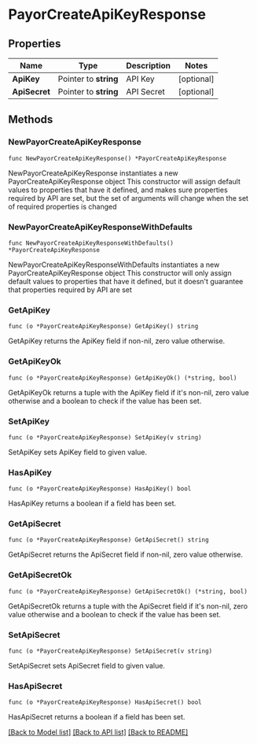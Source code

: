 # PayorCreateApiKeyResponse

## Properties

Name | Type | Description | Notes
------------ | ------------- | ------------- | -------------
**ApiKey** | Pointer to **string** | API Key | [optional] 
**ApiSecret** | Pointer to **string** | API Secret | [optional] 

## Methods

### NewPayorCreateApiKeyResponse

`func NewPayorCreateApiKeyResponse() *PayorCreateApiKeyResponse`

NewPayorCreateApiKeyResponse instantiates a new PayorCreateApiKeyResponse object
This constructor will assign default values to properties that have it defined,
and makes sure properties required by API are set, but the set of arguments
will change when the set of required properties is changed

### NewPayorCreateApiKeyResponseWithDefaults

`func NewPayorCreateApiKeyResponseWithDefaults() *PayorCreateApiKeyResponse`

NewPayorCreateApiKeyResponseWithDefaults instantiates a new PayorCreateApiKeyResponse object
This constructor will only assign default values to properties that have it defined,
but it doesn't guarantee that properties required by API are set

### GetApiKey

`func (o *PayorCreateApiKeyResponse) GetApiKey() string`

GetApiKey returns the ApiKey field if non-nil, zero value otherwise.

### GetApiKeyOk

`func (o *PayorCreateApiKeyResponse) GetApiKeyOk() (*string, bool)`

GetApiKeyOk returns a tuple with the ApiKey field if it's non-nil, zero value otherwise
and a boolean to check if the value has been set.

### SetApiKey

`func (o *PayorCreateApiKeyResponse) SetApiKey(v string)`

SetApiKey sets ApiKey field to given value.

### HasApiKey

`func (o *PayorCreateApiKeyResponse) HasApiKey() bool`

HasApiKey returns a boolean if a field has been set.

### GetApiSecret

`func (o *PayorCreateApiKeyResponse) GetApiSecret() string`

GetApiSecret returns the ApiSecret field if non-nil, zero value otherwise.

### GetApiSecretOk

`func (o *PayorCreateApiKeyResponse) GetApiSecretOk() (*string, bool)`

GetApiSecretOk returns a tuple with the ApiSecret field if it's non-nil, zero value otherwise
and a boolean to check if the value has been set.

### SetApiSecret

`func (o *PayorCreateApiKeyResponse) SetApiSecret(v string)`

SetApiSecret sets ApiSecret field to given value.

### HasApiSecret

`func (o *PayorCreateApiKeyResponse) HasApiSecret() bool`

HasApiSecret returns a boolean if a field has been set.


[[Back to Model list]](../README.md#documentation-for-models) [[Back to API list]](../README.md#documentation-for-api-endpoints) [[Back to README]](../README.md)


